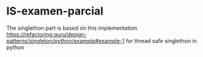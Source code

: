 # IS-examen-parcial
 
The singlethon part is based on this implementation https://refactoring.guru/design-patterns/singleton/python/example#example-1
for thread safe singlethon in python
